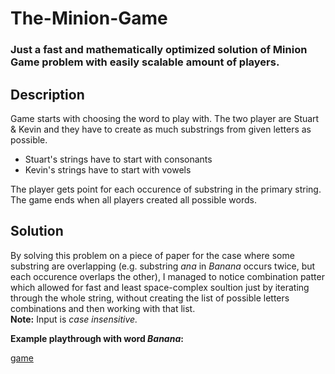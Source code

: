 # The-Minion-Game
### Just a fast and mathematically optimized solution of Minion Game problem with easily scalable amount of players.
## Description
Game starts with choosing the word to play with. The two player are Stuart & Kevin and they have to create as much substrings from given letters as possible.<br>
- Stuart's strings have to start with consonants
- Kevin's strings have to start with vowels

The player gets point for each occurence of substring in the primary string. The game ends when all players created all possible words.
## Solution
By solving this problem on a piece of paper for the case where some substring are overlapping (e.g. substring *ana* in *Banana* occurs twice, but each occurence overlaps the other), I managed to notice combination patter which allowed for fast and least space-complex soultion just by iterating through the whole string, without creating the list of possible letters combinations and then working with that list.<br>
**Note:** Input is *case insensitive.*

__Example playthrough with word *Banana*:__

[game](/JanekDev/The-Minion-Game/blob/main/img/game.png)
